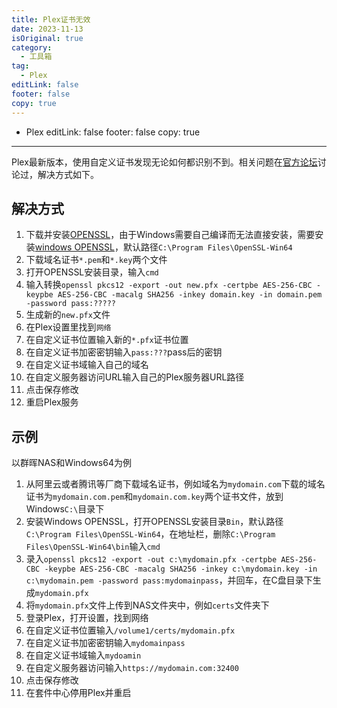 ```yaml
---
title: Plex证书无效
date: 2023-11-13
isOriginal: true
category:
  - 工具箱
tag:
  - Plex
editLink: false
footer: false
copy: true
---
```

  - Plex
editLink: false
footer: false
copy: true
---

Plex最新版本，使用自定义证书发现无论如何都识别不到。相关问题在[官方论坛](https://forums.plex.tv/t/plex-media-server-1-32-0-6918-custom-certificate-must-be-regenerated-with-new-openssl-arguments/837643)讨论过，解决方式如下。

## 解决方式

1. 下载并安装[OPENSSL](https://www.openssl.org/source/)，由于Windows需要自己编译而无法直接安装，需要安装[windows OPENSSL](https://slproweb.com/products/Win32OpenSSL.html)，默认路径`C:\Program Files\OpenSSL-Win64`
2. 下载域名证书`*.pem`和`*.key`两个文件
3. 打开OPENSSL安装目录，输入`cmd`
4. 输入转换`openssl pkcs12 -export -out new.pfx -certpbe AES-256-CBC -keypbe AES-256-CBC -macalg SHA256 -inkey domain.key -in domain.pem -password pass:?????`
5. 生成新的`new.pfx`文件
6. 在Plex设置里找到`网络`
7. 在自定义证书位置输入新的`*.pfx`证书位置
8. 在自定义证书加密密钥输入`pass:???`pass后的密钥
9. 在自定义证书域输入自己的域名
10. 在自定义服务器访问URL输入自己的Plex服务器URL路径
11. 点击保存修改
12. 重启Plex服务

## 示例

以群晖NAS和Windows64为例

1. 从阿里云或者腾讯等厂商下载域名证书，例如域名为`mydomain.com`下载的域名证书为`mydomain.com.pem`和`mydomain.com.key`两个证书文件，放到Windows`C:\`目录下
2. 安装Windows OPENSSL，打开OPENSSL安装目录`Bin`，默认路径`C:\Program Files\OpenSSL-Win64`，在地址栏，删除`C:\Program Files\OpenSSL-Win64\bin`输入`cmd`
3. 录入`openssl pkcs12 -export -out c:\mydomain.pfx -certpbe AES-256-CBC -keypbe AES-256-CBC -macalg SHA256 -inkey c:\mydomain.key -in c:\mydomain.pem -password pass:mydomainpass`，并回车，在C盘目录下生成`mydomain.pfx`
4. 将`mydomain.pfx`文件上传到NAS文件夹中，例如`certs`文件夹下
5. 登录Plex，打开设置，找到网络
6. 在自定义证书位置输入`/volume1/certs/mydomain.pfx`
7. 在自定义证书加密密钥输入`mydomainpass`
8. 在自定义证书域输入`mydoamin`
9. 在自定义服务器访问输入`https://mydomain.com:32400`
10. 点击保存修改
11. 在套件中心停用Plex并重启
